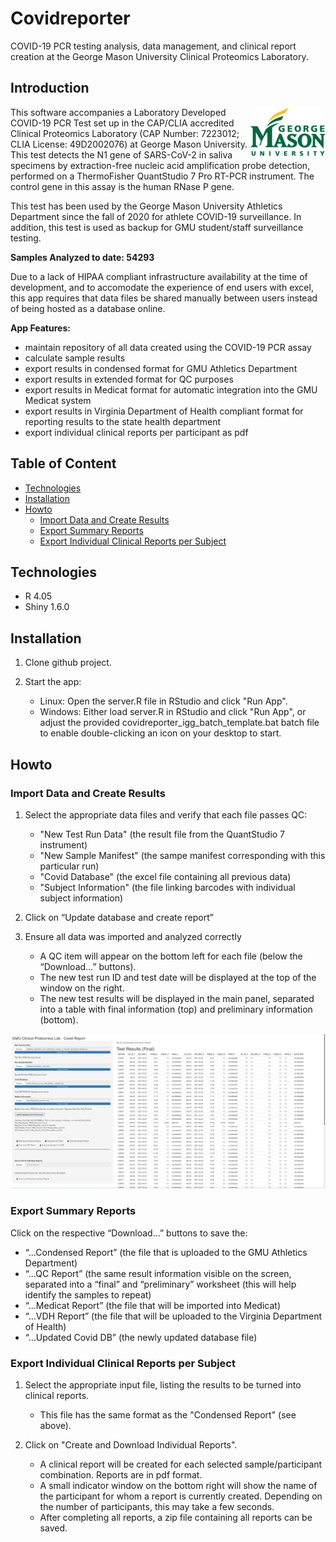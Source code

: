 # Covidreporter

COVID-19 PCR testing analysis, data management, and clinical report creation at the George Mason University Clinical Proteomics Laboratory.

## Introduction

<img align="right" src="readme_images/GMU_PLogo_4CP_small.png">

This software accompanies a Laboratory Developed COVID-19 PCR Test set up in the CAP/CLIA accredited Clinical Proteomics Laboratory (CAP Number: 7223012; CLIA License: 49D2002076) at George Mason University. This test detects the N1 gene of SARS-CoV-2 in saliva specimens by extraction-free nucleic acid amplification probe detection, performed on a ThermoFisher QuantStudio 7 Pro RT-PCR instrument. The control gene in this assay is the
human RNase P gene.

This test has been used by the George Mason University Athletics Department since the fall of 2020 for athlete COVID-19 surveillance. In addition, this test is used as backup for GMU student/staff surveillance testing.

<!--![Samples Analyzed to date](https://img.shields.io/badge/Samples%20Analyzed-54293-brightgreen?style=for-the-badge&logo=appveyor)-->
**Samples Analyzed to date: 54293**

Due to a lack of HIPAA compliant infrastructure availability at the time of development, and to accomodate the experience of end users with excel, this app requires that data files be shared manually between users instead of being hosted as a database online.

**App Features:**

* maintain repository of all data created using the COVID-19 PCR assay
* calculate sample results
* export results in condensed format for GMU Athletics Department
* export results in extended format for QC purposes
* export results in Medicat format for automatic integration into the GMU Medicat system
* export results in Virginia Department of Health compliant format for reporting results to the state health department
* export individual clinical reports per participant as pdf

## Table of Content

* [Technologies](#technologies)
* [Installation](#installation)
* [Howto](#howto)
	* [Import Data and Create Results](#import-data-and-create-results)
	* [Export Summary Reports](#export-summary-reports)
	* [Export Individual Clinical Reports per Subject](#export-individual-clinical-reports-per-subject)

## Technologies

<!--[![R](https://img.shields.io/badge/R-4.05-blue)](https://cran.r-project.org/)
[![Shiny](https://img.shields.io/badge/Shiny-1.6.0-blue)](https://shiny.rstudio.com/)-->

* R 4.05
* Shiny 1.6.0

## Installation

1. Clone github project.

2. Start the app:
    *  Linux: Open the server.R file in RStudio and click "Run App".
    *  Windows: Either load server.R in RStudio and click "Run App", or adjust the provided covidreporter_igg_batch_template.bat batch file to enable double-clicking an icon on your desktop to start.

## Howto

### Import Data and Create Results

1. Select the appropriate data files and verify that each file passes QC:
   * "New Test Run Data" (the result file from the QuantStudio 7 instrument)
   * "New Sample Manifest" (the sampe manifest corresponding with this particular run)
   * "Covid Database" (the excel file containing all previous data)
   * "Subject Information" (the file linking barcodes with individual subject information)

2. Click on “Update database and create report”

3. Ensure all data was imported and analyzed correctly
   * A QC item will appear on the bottom left for each file (below the “Download…” buttons).
   * The new test run ID and test date will be displayed at the top of the window on the right.
   * The new test results will be displayed in the main panel, separated into a table with final information (top) and preliminary information (bottom).

![Screenshot](readme_images/screenshot_01.png)

### Export Summary Reports

Click on the respective “Download…” buttons to save the:
   * “…Condensed Report” (the file that is uploaded to the GMU Athletics Department)
   * “…QC Report” (the same result information visible on the screen, separated into a “final” and “preliminary” worksheet (this will help identify the samples to repeat)
   * “…Medicat Report” (the file that will be imported into Medicat)
   * “…VDH Report” (the file that will be uploaded to the Virginia Department of Health)
   * “…Updated Covid DB” (the newly updated database file)

### Export Individual Clinical Reports per Subject

1. Select the appropriate input file, listing the results to be turned into clinical reports.
   * This file has the same format as the "Condensed Report" (see above).

2. Click on "Create and Download Individual Reports".
   * A clinical report will be created for each selected sample/participant combination. Reports are in pdf format.
   * A small indicator window on the bottom right will show the name of the participant for whom a report is currently created. Depending on the number of participants, this may take a few seconds.
   * After completing all reports, a zip file containing all reports can be saved.
